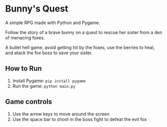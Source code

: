 # Bunny's Quest

A simple RPG made with Python and Pygame.

Follow the story of a brave bunny on a quest to rescue her sister from a den of menacing foxes.

A bullet hell game, avoid getting hit by the foxes, use the berries to heal, and atack the fox boss to save your sister.

## How to Run

1.  Install Pygame: `pip install pygame`
2.  Run the game: `python main.py`

## Game controls

1. Use the arrow keys to move around the screen
2. Use the space bar to shoot in the boss fight to defeat the evil fox
